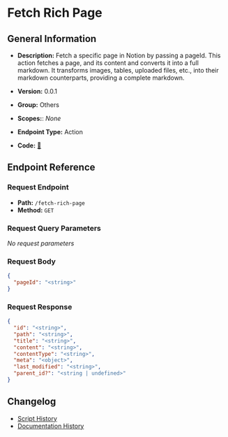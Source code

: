 # Fetch Rich Page

## General Information

- **Description:** Fetch a specific page in Notion by passing a pageId. This action fetches a page,
and its content and converts it into a full markdown. It transforms images,
tables, uploaded files, etc., into their markdown counterparts, providing a complete markdown.

- **Version:** 0.0.1
- **Group:** Others
- **Scopes:**: _None_
- **Endpoint Type:** Action
- **Code:** [🔗](https://github.com/NangoHQ/integration-templates/tree/main/integrations/notion/actions/fetch-rich-page.ts)


## Endpoint Reference

### Request Endpoint

- **Path:** `/fetch-rich-page`
- **Method:** `GET`

### Request Query Parameters

_No request parameters_

### Request Body

```json
{
  "pageId": "<string>"
}
```

### Request Response

```json
{
  "id": "<string>",
  "path": "<string>",
  "title": "<string>",
  "content": "<string>",
  "contentType": "<string>",
  "meta": "<object>",
  "last_modified": "<string>",
  "parent_id?": "<string | undefined>"
}
```

## Changelog

- [Script History](https://github.com/NangoHQ/integration-templates/commits/main/integrations/notion/actions/fetch-rich-page.ts)
- [Documentation History](https://github.com/NangoHQ/integration-templates/commits/main/integrations/notion/actions/fetch-rich-page.md)

<!-- END  GENERATED CONTENT -->















